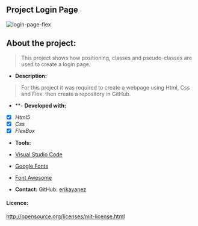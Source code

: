 ## Project Login Page

![login-page-flex](.images/login-page-flex.png)


## About the project:
> This project shows how positioning, classes and pseudo-classes are used to create a login page.

- **Description:**
> For this project it was required to create a webpage using Html, Css and Flex. then create a repository in GitHub.

- **- **Developed with:**
- [x] _Html5_
- [x] _Css_
- [x] _FlexBox_

- **Tools:**
- [Visual Studio Code](https://code.visualstudio.com/)
- [Google Fonts](https://fonts.google.com/)
- [Font Awesome](https://fontawesome.com/)

- **Contact:**
GitHub: [erikayanez](https://github.com/)<br>

#### Licence:
http://opensource.org/licenses/mit-license.html

